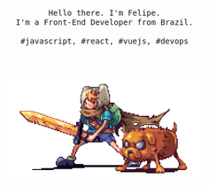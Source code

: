 <p align="center">
  <br>
  <br>
  <br>
  <samp>Hello there. I'm Felipe.<br> I'm a Front-End Developer from Brazil.<br><br>#javascript, #react, #vuejs, #devops</samp>
  <br>
  <br>
  <br>
  <br>
  <img src="https://github.com/selimdoyranli/selimdoyranli/blob/master/preview.gif" width="350" />
</p>
